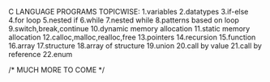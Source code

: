  C LANGUAGE PROGRAMS TOPICWISE:
1.variables 
2.datatypes
3.if-else
4.for loop
5.nested if 
6.while
7.nested while
8.patterns based on loop
9.switch,break,continue
10.dynamic memory allocation 
11.static memory allocation
12.calloc,malloc,realloc,free
13.pointers
14.recursion
15.function
16.array
17.structure
18.array of structure
19.union
20.call by value 
21.call by reference
22.enum

/* MUCH MORE TO COME */